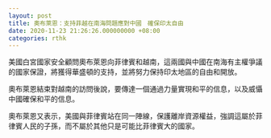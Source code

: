 ```yaml
---
layout: post
title: 奧布萊恩：支持菲越在南海問題應對中國　確保印太自由
date: 2020-11-23 21:26:26.000000000 +08:00
categories: rthk
---
```


美國白宮國家安全顧問奧布萊恩向菲律賓和越南，這兩國與中國在南海有主權爭議的國家保證，將獲得華盛頓的支持，並將努力保持印太地區的自由和開放。

奧布萊恩結束對越南的訪問後說，要傳達一個通過力量實現和平的信息，以及威懾中國確保和平的信息。

奧布萊恩又表示，美國與菲律賓站在同一陣線，保護離岸資源權益，強調這屬於菲律賓人民的子孫，而不屬於其他只是可能比菲律賓大的國家。
